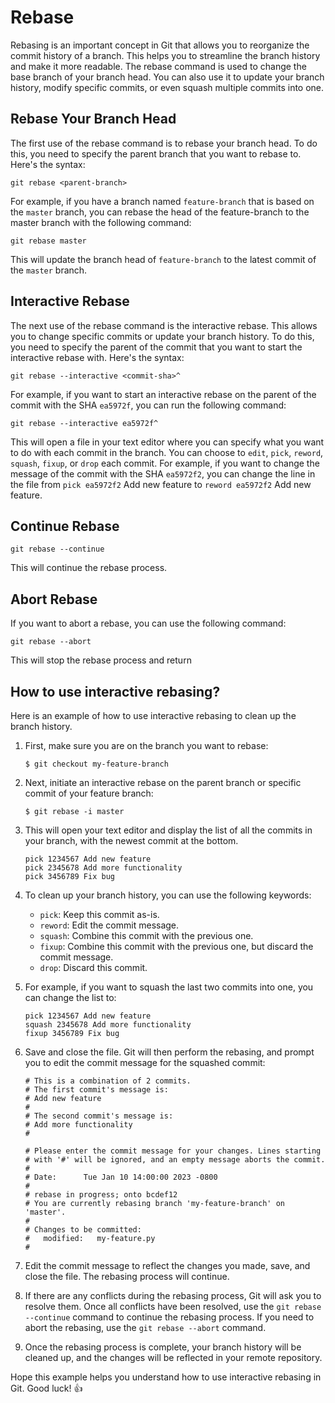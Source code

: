 # Rebase
Rebasing is an important concept in Git that allows you to reorganize the commit history of a branch. This helps you to streamline the branch history and make it more readable. The rebase command is used to change the base branch of your branch head. You can also use it to update your branch history, modify specific commits, or even squash multiple commits into one.

## Rebase Your Branch Head
The first use of the rebase command is to rebase your branch head. To do this, you need to specify the parent branch that you want to rebase to. Here's the syntax:
```
git rebase <parent-branch>
```
For example, if you have a branch named `feature-branch` that is based on the `master` branch, you can rebase the head of the feature-branch to the master branch with the following command:

```
git rebase master
```
This will update the branch head of `feature-branch` to the latest commit of the `master` branch.

## Interactive Rebase
The next use of the rebase command is the interactive rebase. This allows you to change specific commits or update your branch history. To do this, you need to specify the parent of the commit that you want to start the interactive rebase with. Here's the syntax:

```
git rebase --interactive <commit-sha>^
```
For example, if you want to start an interactive rebase on the parent of the commit with the SHA `ea5972f`, you can run the following command:

```
git rebase --interactive ea5972f^
```
This will open a file in your text editor where you can specify what you want to do with each commit in the branch. You can choose to `edit`, `pick`, `reword`, `squash`, `fixup`, or `drop` each commit. For example, if you want to change the message of the commit with the SHA `ea5972f2`, you can change the line in the file from `pick ea5972f2` Add new feature to `reword ea5972f2` Add new feature.

## Continue Rebase
```
git rebase --continue
```
This will continue the rebase process.

## Abort Rebase
If you want to abort a rebase, you can use the following command:
```
git rebase --abort
```
This will stop the rebase process and return

## How to use interactive rebasing?
Here is an example of how to use interactive rebasing to clean up the branch history.

1. First, make sure you are on the branch you want to rebase:
    ```
    $ git checkout my-feature-branch
    ```
2. Next, initiate an interactive rebase on the parent branch or specific commit of your feature branch:
    ```
    $ git rebase -i master
    ```
3. This will open your text editor and display the list of all the commits in your branch, with the newest commit at the bottom.
    ```
    pick 1234567 Add new feature
    pick 2345678 Add more functionality
    pick 3456789 Fix bug
    ```
4. To clean up your branch history, you can use the following keywords:
    - `pick`: Keep this commit as-is.
    - `reword`: Edit the commit message.
    - `squash`: Combine this commit with the previous one.
    - `fixup`: Combine this commit with the previous one, but discard the commit message.
    - `drop`: Discard this commit.
5. For example, if you want to squash the last two commits into one, you can change the list to:
    ```
    pick 1234567 Add new feature
    squash 2345678 Add more functionality
    fixup 3456789 Fix bug
    ```
6. Save and close the file. Git will then perform the rebasing, and prompt you to edit the commit message for the squashed commit:
    ```
    # This is a combination of 2 commits.
    # The first commit's message is:
    # Add new feature
    #
    # The second commit's message is:
    # Add more functionality
    #

    # Please enter the commit message for your changes. Lines starting
    # with '#' will be ignored, and an empty message aborts the commit.
    #
    # Date:      Tue Jan 10 14:00:00 2023 -0800
    #
    # rebase in progress; onto bcdef12
    # You are currently rebasing branch 'my-feature-branch' on 'master'.
    #
    # Changes to be committed:
    #	modified:   my-feature.py
    #
    ```
7. Edit the commit message to reflect the changes you made, save, and close the file. The rebasing process will continue.

8. If there are any conflicts during the rebasing process, Git will ask you to resolve them. Once all conflicts have been resolved, use the `git rebase --continue` command to continue the rebasing process. If you need to abort the rebasing, use the `git rebase --abort` command.

9. Once the rebasing process is complete, your branch history will be cleaned up, and the changes will be reflected in your remote repository.

Hope this example helps you understand how to use interactive rebasing in Git. Good luck! 👍
